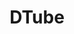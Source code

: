 ---
title: "DTube"
categories: ["Web"]

link:
    url: "https://d.tube/"
    dead: false

tweet: "A decentralized video sharing website which contents are distributed across the web. A technical feat!"
---